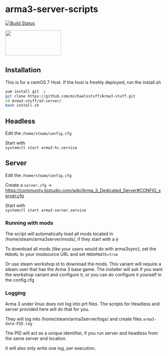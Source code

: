 # arma3-server-scripts

[![Build Status](https://travis-ci.org/michaelsstuff/arma3-server-scripts.svg?branch=master)](https://travis-ci.org/michaelsstuff/arma3-server-scripts)

<a href="url"><img src="https://community.bistudio.com/wikidata/images/8/80/Arma_3_logo_black.png" align="left" height="80" width="178" ></a>
<br />  
<br />  
<br />  

## Installation

This is for a centOS 7 Host. If the host is freshly deployed, run the install.sh  

```bash
yum install git -y
git clone https://github.com/michaelsstuff/Arma3-stuff.git
cd Arma3-stuff/a3-server/
bash install.sh

```

## Headless

Edit the ``/home/steam/config.cfg``

Start with  
``systemctl start arma3-hc.service``

## Server

Edit the ``/home/steam/config.cfg``

Create a ``server.cfg`` -> <https://community.bistudio.com/wiki/Arma_3_Dedicated_Server#CONFIG_server.cfg>

Start with  
``systemctl start arma3-server.service``

### Running with mods

The script will automatically load all mods located in
/home/steam/arma3server/mods/, if they start with a ``@``

To download all mods (like your users would do with arma3sync),
set the ``MODURL`` to your modsource URL and set ``MODUPDATE=true``

Or use steam workshop id to download the mods.
This variant will require a steam user that has the Arma 3 base game.
The installer will ask if you want the workshop variant and configure it,
or you can do configure it yourself in the config.cfg

### Logging

Arma 3 under linux does not log into prt files.
The scripts for Headless and server provided here will do that for you.

They will log into /home/steam/arma3server/logs/ and create files ``arma3-date-PID.log``

The PID will act as a unique identifier,
if you run server and headless from the same server and location.

It will also only write one log, per execution.
